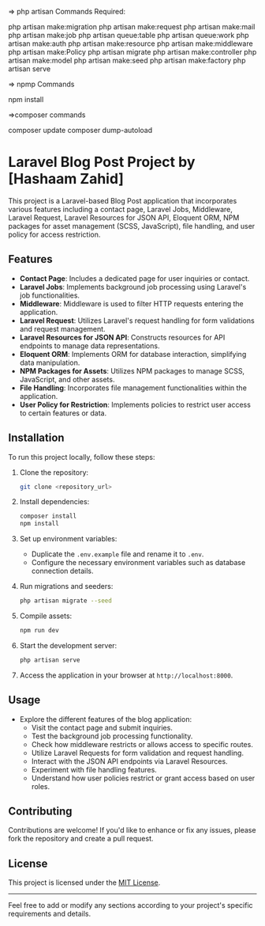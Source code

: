 
=> php artisan Commands Required:

php artisan make:migration
php artisan make:request
php artisan make:mail
php artisan make:job
php artisan queue:table
php artisan queue:work 
php artisan make:auth
php artisan make:resource
php artisan make:middleware
php artisan make:Policy
php artisan migrate
php artisan make:controller
php artisan make:model
php artisan make:seed 
php artisan make:factory
php artisan serve

=> npmp Commands 

npm install 

=>composer commands

composer update 
composer dump-autoload

# Laravel Blog Post Project by [Hashaam Zahid]

This project is a Laravel-based Blog Post application that incorporates various features including a contact page, Laravel Jobs, Middleware, Laravel Request, Laravel Resources for JSON API, Eloquent ORM, NPM packages for asset management (SCSS, JavaScript), file handling, and user policy for access restriction.

## Features

- **Contact Page**: Includes a dedicated page for user inquiries or contact.
- **Laravel Jobs**: Implements background job processing using Laravel's job functionalities.
- **Middleware**: Middleware is used to filter HTTP requests entering the application.
- **Laravel Request**: Utilizes Laravel's request handling for form validations and request management.
- **Laravel Resources for JSON API**: Constructs resources for API endpoints to manage data representations.
- **Eloquent ORM**: Implements ORM for database interaction, simplifying data manipulation.
- **NPM Packages for Assets**: Utilizes NPM packages to manage SCSS, JavaScript, and other assets.
- **File Handling**: Incorporates file management functionalities within the application.
- **User Policy for Restriction**: Implements policies to restrict user access to certain features or data.

## Installation

To run this project locally, follow these steps:

1. Clone the repository:

    ```bash
    git clone <repository_url>
    ```

2. Install dependencies:

    ```bash
    composer install
    npm install
    ```

3. Set up environment variables:

    - Duplicate the `.env.example` file and rename it to `.env`.
    - Configure the necessary environment variables such as database connection details.

4. Run migrations and seeders:

    ```bash
    php artisan migrate --seed
    ```

5. Compile assets:

    ```bash
    npm run dev
    ```

6. Start the development server:

    ```bash
    php artisan serve
    ```

7. Access the application in your browser at `http://localhost:8000`.

## Usage

- Explore the different features of the blog application:
  - Visit the contact page and submit inquiries.
  - Test the background job processing functionality.
  - Check how middleware restricts or allows access to specific routes.
  - Utilize Laravel Requests for form validation and request handling.
  - Interact with the JSON API endpoints via Laravel Resources.
  - Experiment with file handling features.
  - Understand how user policies restrict or grant access based on user roles.

## Contributing

Contributions are welcome! If you'd like to enhance or fix any issues, please fork the repository and create a pull request.

## License

This project is licensed under the [MIT License](LICENSE).

---

Feel free to add or modify any sections according to your project's specific requirements and details.